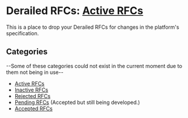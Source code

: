 # Derailed RFCs: [Active RFCs](./rfcs/active)
This is a place to drop your Derailed RFCs for changes in the platform's specification.

## Categories
--Some of these categories could not exist in the current moment due to them not being in use--

- [Active RFCs](./rfcs/active)
- [Inactive RFCs](./rfcs/inactive)
- [Rejected RFCs](./rfcs/rejected)
- [Pending RFCs](./rfcs/pending) (Accepted but still being developed.)
- [Accepted RFCs](./rfcs/accepted)
